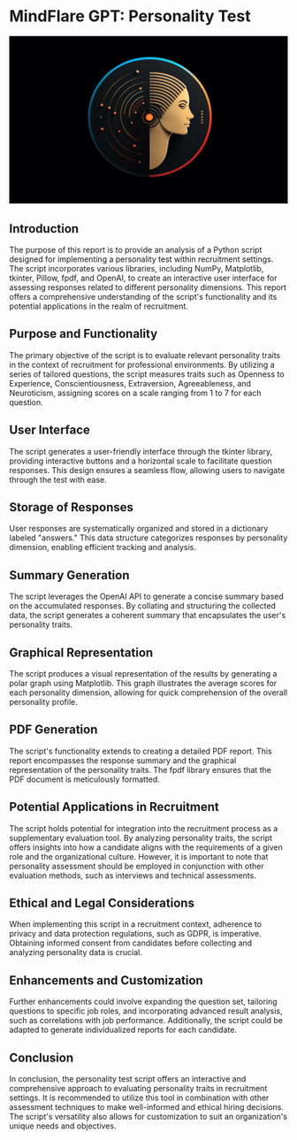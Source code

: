 # MindFlare GPT: Personality Test

![](MindFlare.png)

## Introduction

The purpose of this report is to provide an analysis of a Python script designed for implementing a personality test within recruitment settings. The script incorporates various libraries, including NumPy, Matplotlib, tkinter, Pillow, fpdf, and OpenAI, to create an interactive user interface for assessing responses related to different personality dimensions. This report offers a comprehensive understanding of the script's functionality and its potential applications in the realm of recruitment.

## Purpose and Functionality

The primary objective of the script is to evaluate relevant personality traits in the context of recruitment for professional environments. By utilizing a series of tailored questions, the script measures traits such as Openness to Experience, Conscientiousness, Extraversion, Agreeableness, and Neuroticism, assigning scores on a scale ranging from 1 to 7 for each question.

## User Interface

The script generates a user-friendly interface through the tkinter library, providing interactive buttons and a horizontal scale to facilitate question responses. This design ensures a seamless flow, allowing users to navigate through the test with ease.

## Storage of Responses

User responses are systematically organized and stored in a dictionary labeled "answers." This data structure categorizes responses by personality dimension, enabling efficient tracking and analysis.

## Summary Generation

The script leverages the OpenAI API to generate a concise summary based on the accumulated responses. By collating and structuring the collected data, the script generates a coherent summary that encapsulates the user's personality traits.

## Graphical Representation

The script produces a visual representation of the results by generating a polar graph using Matplotlib. This graph illustrates the average scores for each personality dimension, allowing for quick comprehension of the overall personality profile.

## PDF Generation

The script's functionality extends to creating a detailed PDF report. This report encompasses the response summary and the graphical representation of the personality traits. The fpdf library ensures that the PDF document is meticulously formatted.

## Potential Applications in Recruitment

The script holds potential for integration into the recruitment process as a supplementary evaluation tool. By analyzing personality traits, the script offers insights into how a candidate aligns with the requirements of a given role and the organizational culture. However, it is important to note that personality assessment should be employed in conjunction with other evaluation methods, such as interviews and technical assessments.

## Ethical and Legal Considerations

When implementing this script in a recruitment context, adherence to privacy and data protection regulations, such as GDPR, is imperative. Obtaining informed consent from candidates before collecting and analyzing personality data is crucial.

## Enhancements and Customization

Further enhancements could involve expanding the question set, tailoring questions to specific job roles, and incorporating advanced result analysis, such as correlations with job performance. Additionally, the script could be adapted to generate individualized reports for each candidate.

## Conclusion

In conclusion, the personality test script offers an interactive and comprehensive approach to evaluating personality traits in recruitment settings. It is recommended to utilize this tool in combination with other assessment techniques to make well-informed and ethical hiring decisions. The script's versatility also allows for customization to suit an organization's unique needs and objectives.
